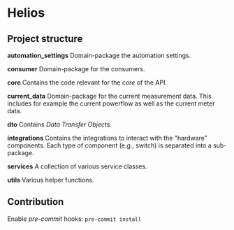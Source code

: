 # Helios


## Project structure

**automation_settings**
Domain-package the automation settings.

**consumer**
Domain-package for the consumers.

**core**
Contains the code relevant for the *core* of the API.

**current_data**
Domain-package for the current measurement data.
This includes for example the current powerflow as well as the current meter data.

**dto**
Contains *Data Transfer Objects*.

**integrations**
Contains the integrations to interact with the "hardware" components.
Each type of component (e.g., switch) is separated into a sub-package.

**services**
A collection of various service classes.

**utils**
Various helper functions.

## Contribution

Enable *pre-commit* hooks: `pre-commit install`
